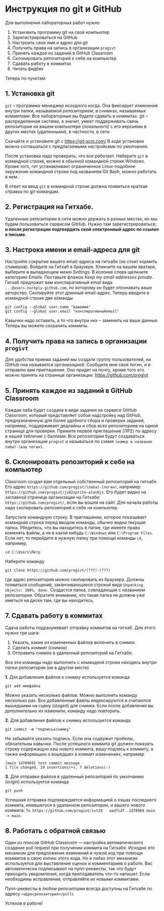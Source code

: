# Инструкция по git и GitHub

Для выполнения лабораторных работ нужно

1. Установить программу git на свой компьютер
2. Зарегистрироваться на GitHub
3. Настроить свое имя и адрес для git
4. Получить права на запись в организации `progivt` 
5. Принять каждое из заданий в GitHub Classroom
6. Склонировать репозиторий к себе на компьютер
7. Сдавать работу в коммитах
8. Читать фидбек

Теперь по пунктам:

## 1. Установка git

`git` – программа-менеджер исходного когда. Она фиксирует изменения внутри папки, называемой *репозиторием*, в снимках, называемых *коммитами*. Все лабораторные вы будете сдавать в коммитах. git – распределенная система, а значит, умеет поддерживать связь репозитория на вашем компьютере (локального) с его версиями в других местах (удаленными), в частности, в сети.

Скачайте и установите git с https://git-scm.com/ В ходе установки можно соглашаться с предлагаемыми настройками по умолчанию.

После установки надо проверить, что все работает. Наберите `git` в командной строке, можно в обычной командной строке Windows. Кроме того, гит устанавливает ограниченное Linux-подобное окружение командной строки под названием Git Bash, можно работать в нем. 

В ответ на ввод `git` в командной строке должна появиться краткая справка по git-командам.


## 2. Регистрация на Гитхабе.

Удаленные репозитории в сети можно держать в разных местах, но мы будем пользоваться сервисом GitHub. Нужно там зарегистрироваться, **и после регистрации подтвердить свой электронный адрес по ссылке в письме**.


## 3. Настрока имени и email-адреса для git
Настройте сокрытие вашего email-адреса на гитхабе (не стоит кормить спамеров). Войдите на Гитхаб в браузере. Кликните на вашем аватаре, выберите в выпадающем меню *Settings*. В колонке слева щелкните категорию *Emails*. Поставьте флажок *Keep my email addresses private*. Гитхаб предложит вам конспиративный email вида `...@users.noreply.github.com`, по которому он будет опознавать ваше авторство. Скопируйте этот длинный email-адрес. Теперь введите в командной строке две команды
    
    git config --global user.name "вашеимя"
    git config --global user.email "конспиративныйemail"

Кавычки надо оставить, а то что внутри них – заменить на ваши данные. Теперь вы можете сохранять коммиты.


## 4. Получить права на запись в организации `progivt` 

Для удобства приема заданий мы создали группу пользователей, на GitHub она называется *организацией*. Сообщите мне свой логин, и я отправлю вам приглашение. Оно придет на почту, кроме того его можно принять на странице организации: https://github.com/progivt


## 5. Принять каждое из заданий в GitHub Classroom

Каждая лаба будет создана в виде задания на сервисе GitHub Classroom, который представляет собой надстройку над GitHub, предназначенную для более удобного сбора и проверки заданий, например, поддерживает дедлайны и сбор всех репозиториев на одной странице для проверки. Примите первое приглашение (ЛР2) по адресу в нашей табличке с баллами. Все репозитории будут создаваться внутри организации `progivt` и называться по схеме `(номер и название лабы)-(ваш логин)`. 


## 6. Склонировать репозиторий к себе на компьютер

Classroom создал вам отдельный собственный репозиторий на гитхабе. Его адрес `https://github.com/progivt/(лаба)-(логин)`, например `https://github.com/progivt/js02sprite-alan0js`. Его будет видно на заглавной странице организации на Гитхабе: `https://github.com/progivt/`, если вы вошли на сайт. Для начала работы надо скопировать репозиторий к себе на компьютер.

Запустите командную строку. В приглашении, которое показывает командная строка перед вводом команды, обычно видна текущая папка. Убедитесь, что вы находитесь в папке, где имеете право изменять файлы, а не в какой нибудь `C:\Windows` или `C:\Program Files`. Если нет, то перейдите в нужную папку при помощи команды `cd`, например,

    cd C:\Users\Петр

Наберите команду

    git clone https://github.com/progivt/(???)-(???)

где адрес репозитория можно скопировать из браузера. Должны появиться сообщения, заканчивающиеся строкой вида `Unpacking objects: 100%, done.` Создастся папка, совпадающая с названием репозитория. Обратите внимание, что такая папка не должна уже иметься на диске там, где вы находитесь.

## 7. Сдавать работу в коммитах

Сдача работы подразумевает отправку коммитов на гитхаб. Для этого нужно три шага:

1. Указать, какие из измененных файлов включить в снимок
2. Сделать коммит (снимок)
3. Отправить снимок в удаленный репозиторий на Гитхабе.

Все эти команды надо выполнять с командной строки находясь внутри папки репозитория (не в другом месте). 

**1**. Для добавления файлов к снимку используется команда 

    git add имяфайла

Можно указать несколько файлов. Можно выполнять команду несколько раз. Все добавленные файлы индексируются и считаются вышедшими на сцену (staged) для снимка. Если после добавления вы дополнительно их изменили, команду надо повторить.

**2**. Для добавления файлов к снимку используется команда 

    git commit -m "подписькснимку"

Не забывайте указать подпись. Если она содержит пробелы, обязательны кавычки. После успешного коммита git должен показать строку содержащую хэш нового коммита, вашу подпись к коммиту, а также информацию о вошедших в коммит изменениях, например

    [main 1d78969] test commit message
    1 file changed, 19 insertions(+), 7 deletions(-)

**3**. Для отправки файлов в удаленный репозиторий по умолчанию (origin) используется команда 

    git push

Успешная отправка подтверждается информацией о хэшах последнего коммита, имевшегося в удаленном репозитории, и вашего нового коммита: `To https://github.com/progivt/ivt20   aadfcdf..1d78969 main -> main`.


## 8. Работать с обратной связью

Один из плюсов GitHub Classroom — настройка автоматического создание pull request при получении коммита на Гитхабе. Исходно это механизм для предложения изменений в чужой код при помощи коммитов в свою копию этого кода. Но в лабах этот механизм используется для выставления оценок и комментариев о работе. Вас автоматически подписывают на пулл-реквесты, так что будут приходить уведомления, когда преподаватель что-то напишет. Если необходимы исправления, отправляйте их новыми коммитами.  

Пулл-реквесты в любом репозитории всегда доступны на Гитхабе по адресу `<адресрепозитория>/pulls`


Успехов в работе!